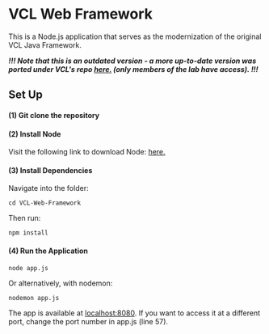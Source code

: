 # VCL Web Framework

This is a Node.js application that serves as the modernization of the original VCL Java Framework.

***!!! Note that this is an outdated version - a more up-to-date version was ported under VCL's repo [here.](https://github.com/UBC-VCL/VCLWebFramework) (only members of the lab have access). !!!***

## Set Up

#### (1) Git clone the repository
#### (2) Install Node

Visit the following link to download Node: [here.](https://nodejs.org/en/)

#### (3) Install Dependencies

Navigate into the folder:
```
cd VCL-Web-Framework
```
Then run:
```
npm install
```

#### (4) Run the Application

```
node app.js
```

Or alternatively, with nodemon:

```
nodemon app.js
```

The app is available at [localhost:8080](localhost:8080). If you want to access it at a different port, change the port number in app.js (line 57).
